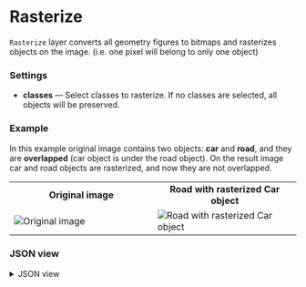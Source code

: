 # Rasterize

`Rasterize` layer converts all geometry figures to bitmaps and rasterizes objects on the image. (i.e. one pixel will belong to only one object)

### Settings

- **classes** — Select classes to rasterize. If no classes are selected, all objects will be preserved.

### Example

In this example original image contains two objects: **car** and **road**, and they are **overlapped** (car object is under the road object).
On the result image car and road objects are rasterized, and now they are not overlapped.

<table>
<tr>
<td style="text-align:center; width:50%"><strong>Original image</strong></td>
<td style="text-align:center; width:50%"><strong>Road with rasterized Car object</strong></td>
</tr>
<tr>
<td> <img src="https://github.com/supervisely-ecosystem/ml-nodes/assets/79905215/ac369766-ffa3-4967-afc2-3bcc9b4bfcdc" alt="Original image" /> </td>
<td> <img src="https://github.com/supervisely-ecosystem/ml-nodes/assets/79905215/15e6d16b-b942-45a9-b83e-3ace407e0d14" alt="Road with rasterized Car object" /> </td>
</tr>
</table>

### JSON view

<details>
  <summary>JSON view</summary>
<pre>
{
  "action": "rasterize",
  "src": ["$data_7"],
  "dst": "$rasterize_6",
  "settings": {
    "classes_mapping": {
      "car": "car_rasterized",
      "road": "road_rasterized"
    }
  }
}
</pre>
</details>
